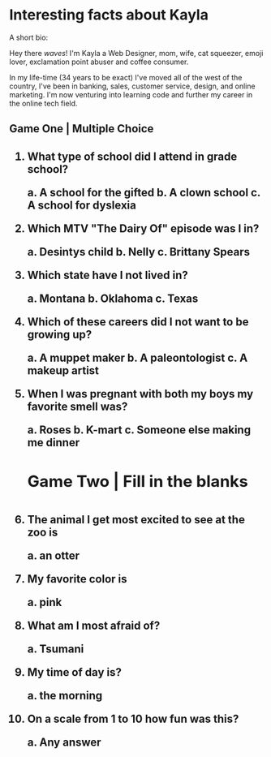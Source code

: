 

<h1> Interesting facts about Kayla </h1>

A short bio: 

Hey there *waves*! I'm Kayla a Web Designer, mom, wife, cat squeezer, emoji lover, exclamation point abuser and coffee consumer. 

In my life-time (34 years to be exact) I've moved all of the west of the country, I've been in banking, sales, customer service, design, and online marketing. I'm now venturing into learning code and further my career in the online tech field.

<h2> Game One  | Multiple Choice <h2>

1. What type of school did I attend in grade school? 
   
    a. A school for the gifted
    b. A clown school
    c. A school for dyslexia


2. Which MTV "The Dairy Of" episode was I in? 
   
    a. Desintys child
    b. Nelly
    c. Brittany Spears


3. Which state have I not lived in? 
   
    a. Montana
    b. Oklahoma
    c. Texas

4. Which of these careers did I not want to be growing up? 
   
    a. A muppet maker
    b. A paleontologist
    c. A makeup artist


5. When I was pregnant with both my boys my favorite smell was? 
   
    a. Roses
    b. K-mart
    c. Someone else making me dinner

    <h2>Game Two | Fill in the blanks<h2>

1. The animal I get most excited to see at the zoo is
   
    a. an otter


2. My favorite color is 
   
    a. pink


3. What am I most afraid of?
   
    a. Tsumani

4. My time of day is? 
   
    a. the morning 


5. On a scale from 1 to 10 how fun was this? 
   
    a. Any answer
    